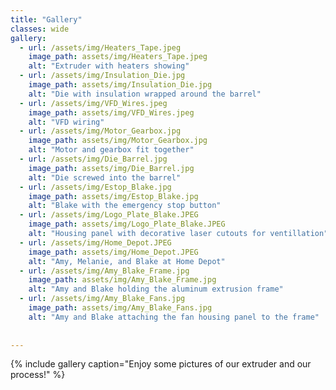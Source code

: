 ```yaml
---
title: "Gallery"
classes: wide
gallery:
  - url: /assets/img/Heaters_Tape.jpeg
    image_path: assets/img/Heaters_Tape.jpeg
    alt: "Extruder with heaters showing"
  - url: /assets/img/Insulation_Die.jpg
    image_path: assets/img/Insulation_Die.jpg
    alt: "Die with insulation wrapped around the barrel"
  - url: /assets/img/VFD_Wires.jpeg
    image_path: assets/img/VFD_Wires.jpeg
    alt: "VFD wiring"
  - url: /assets/img/Motor_Gearbox.jpg
    image_path: assets/img/Motor_Gearbox.jpg
    alt: "Motor and gearbox fit together"
  - url: /assets/img/Die_Barrel.jpg
    image_path: assets/img/Die_Barrel.jpg
    alt: "Die screwed into the barrel"
  - url: /assets/img/Estop_Blake.jpg
    image_path: assets/img/Estop_Blake.jpg
    alt: "Blake with the emergency stop button"
  - url: /assets/img/Logo_Plate_Blake.JPEG
    image_path: assets/img/Logo_Plate_Blake.JPEG
    alt: "Housing panel with decorative laser cutouts for ventillation"
  - url: /assets/img/Home_Depot.JPEG
    image_path: assets/img/Home_Depot.JPEG
    alt: "Amy, Melanie, and Blake at Home Depot"
  - url: /assets/img/Amy_Blake_Frame.jpg
    image_path: assets/img/Amy_Blake_Frame.jpg
    alt: "Amy and Blake holding the aluminum extrusion frame"
  - url: /assets/img/Amy_Blake_Fans.jpg
    image_path: assets/img/Amy_Blake_Fans.jpg
    alt: "Amy and Blake attaching the fan housing panel to the frame"
    
    
---
```



{% include gallery caption="Enjoy some pictures of our extruder and our process!" %}
